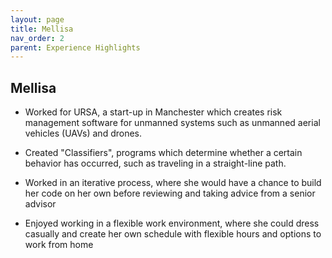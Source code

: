 ```yaml
---
layout: page
title: Mellisa
nav_order: 2
parent: Experience Highlights
---
```


## Mellisa

- Worked for URSA, a start-up in Manchester which creates risk management software for unmanned systems such as unmanned aerial vehicles (UAVs) and drones.

- Created "Classifiers", programs which determine whether a certain behavior has occurred, such as traveling in a straight-line path.

- Worked in an iterative process, where she would have a chance to build her code on her own before reviewing and taking advice from a senior advisor

- Enjoyed working in a flexible work environment, where she could dress casually and create her own schedule with flexible hours and options to work from home
